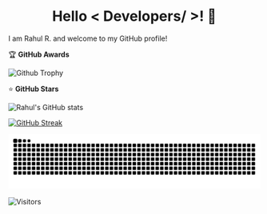 <h1 align="center">Hello < Developers/ >! 👋</h1>

I am Rahul R. and welcome to my GitHub profile!

🏆 <b>GitHub Awards</b>

![Github Trophy](https://github-profile-trophy.vercel.app/?username=rahul-rocket)

⭐ <b>GitHub Stars</b>

![Rahul's GitHub stats](https://github-readme-stats.vercel.app/api?username=rahul-rocket&show_icons=true&theme=radical)

[![GitHub Streak](https://streak-stats.demolab.com?user=rahul-rocket&theme=dark)](https://git.io/streak-stats)

![Snake animation](https://github.com/rahul-rocket/rahul-rocket/blob/output/github-contribution-grid-snake.svg)

![Visitors](https://visitor-badge.laobi.icu/badge?page_id=rahul-rocket)

